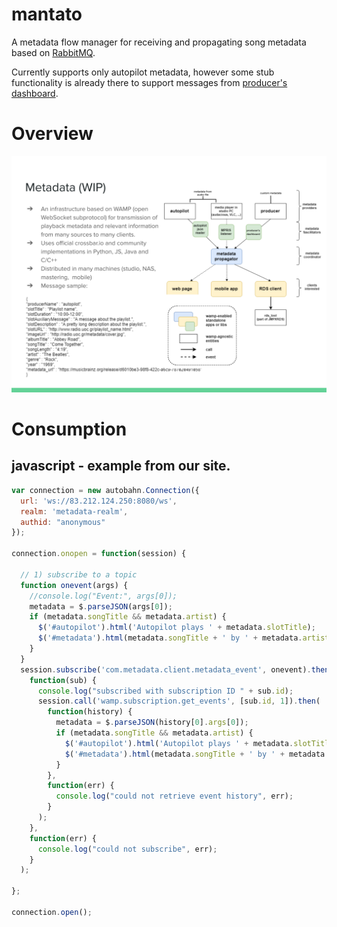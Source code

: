 # mantato
A metadata flow manager for receiving and propagating song metadata based on [RabbitMQ](https://www.rabbitmq.com/).

Currently supports only autopilot metadata, however some stub functionality is already there to support messages from [producer's dashboard](https://github.com/UoC-Radio/py-producers-dashboard).

# Overview
![Mantato sketch](./docs/mantato-sketch.svg)

# Consumption

## javascript - example from our site.

```javascript
var connection = new autobahn.Connection({
  url: 'ws://83.212.124.250:8080/ws',
  realm: 'metadata-realm',
  authid: "anonymous"
});

connection.onopen = function(session) {

  // 1) subscribe to a topic
  function onevent(args) {
    //console.log("Event:", args[0]);
    metadata = $.parseJSON(args[0]);
    if (metadata.songTitle && metadata.artist) {
      $('#autopilot').html('Autopilot plays ' + metadata.slotTitle);
      $('#metadata').html(metadata.songTitle + ' by ' + metadata.artist + ' <a href=' + metadata.metadata_url + ' target="_blank">[' + metadata.albumTitle + ']</a>' + '<br/>');
    }
  }
  session.subscribe('com.metadata.client.metadata_event', onevent).then(
    function(sub) {
      console.log("subscribed with subscription ID " + sub.id);
      session.call('wamp.subscription.get_events', [sub.id, 1]).then(
        function(history) {
          metadata = $.parseJSON(history[0].args[0]);
          if (metadata.songTitle && metadata.artist) {
            $('#autopilot').html('Autopilot plays ' + metadata.slotTitle);
            $('#metadata').html(metadata.songTitle + ' by ' + metadata.artist + ' <a href=' + metadata.metadata_url + ' target="_blank">[' + metadata.albumTitle + ']</a>' + '<br/>');
          }
        },
        function(err) {
          console.log("could not retrieve event history", err);
        }
      );
    },
    function(err) {
      console.log("could not subscribe", err);
    }
  );

};

connection.open();
```

